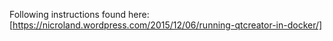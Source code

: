 Following instructions found here: [https://nicroland.wordpress.com/2015/12/06/running-qtcreator-in-docker/]

